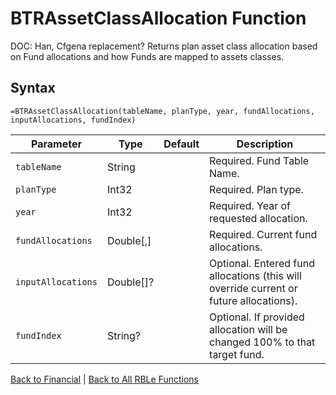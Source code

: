# BTRAssetClassAllocation Function

DOC: Han, Cfgena replacement?  Returns plan asset class allocation based on Fund allocations and how Funds are mapped to assets classes.

## Syntax

```excel
=BTRAssetClassAllocation(tableName, planType, year, fundAllocations, inputAllocations, fundIndex)
```

Parameter | Type | Default | Description
---|---|---|---
`tableName` | String |  | Required.  Fund Table Name.
`planType` | Int32 |  | Required.  Plan type.
`year` | Int32 |  | Required.  Year of requested allocation.
`fundAllocations` | Double[,] |  | Required.  Current fund allocations.
`inputAllocations` | Double[]? |  | Optional.  Entered fund allocations (this will override current or future allocations).
`fundIndex` | String? |  | Optional.  If provided allocation will be changed 100% to that target fund.

[Back to Financial](Readme.md) | [Back to All RBLe Functions](/RBLe/Readme.md#function-documentation)
